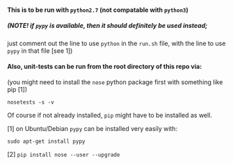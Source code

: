#### This is to be run with `python2.7` (not compatable with `python3`)

##### (NOTE!  if `pypy` is available, then it should definitely be used instead;  
just comment out the line to use `python` in the `run.sh` file, with the line to 
use `pypy` in that file [see 1]) 


#### Also, unit-tests can be run from the root directory of this repo via:

(you might need to install the `nose` python package first with something like pip [1])

`nosetests -s -v`

Of course if not already installed, `pip` might have to be installed as well.


[1] on Ubuntu/Debian `pypy` can be installed very easily with:

`sudo apt-get install pypy`

[2] `pip install nose --user --upgrade`
